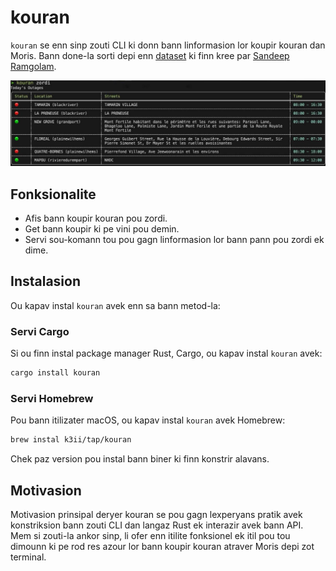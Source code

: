 # kouran

`kouran` se enn sinp zouti CLI ki donn bann linformasion lor koupir kouran dan Moris. 
Bann done-la sorti depi enn [dataset](https://github.com/MrSunshyne/mauritius-power-outages) ki finn kree par [Sandeep Ramgolam](https://github.com/MrSunshyne).

![demo](./assets/demo.jpeg)

## Fonksionalite

* Afis bann koupir kouran pou zordi.
* Get bann koupir ki pe vini pou demin.
* Servi sou-komann tou pou gagn linformasion lor bann pann pou zordi ek dime.

## Instalasion

Ou kapav instal `kouran` avek enn sa bann metod-la:

### Servi Cargo

Si ou finn instal package manager Rust, Cargo, ou kapav instal `kouran` avek:

```bash
cargo install kouran
```

### Servi Homebrew

Pou bann itilizater macOS, ou kapav instal `kouran` avek Homebrew:

```bash
brew instal k3ii/tap/kouran
```
Chek paz version pou instal bann biner ki finn konstrir alavans.


## Motivasion

Motivasion prinsipal deryer kouran se pou gagn lexperyans pratik avek konstriksion bann zouti CLI dan langaz Rust ek interazir avek bann API. Mem si zouti-la ankor sinp, li ofer enn itilite fonksionel ek itil pou tou dimounn ki pe rod res azour lor bann koupir kouran atraver Moris depi zot terminal.
